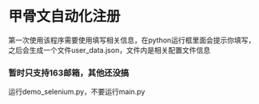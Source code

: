 # 甲骨文自动化注册
第一次使用该程序需要使用填写相关信息，在python运行框里面会提示你填写，之后会生成一个文件user_data.json，文件内是相关配置文件信息

### 暂时只支持163邮箱，其他还没搞

运行demo_selenium.py，不要运行main.py